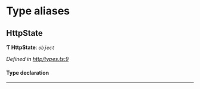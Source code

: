 

# Type aliases

<a id="httpstate"></a>

##  HttpState

**Ƭ HttpState**: *`object`*

*Defined in [http/types.ts:9](https://github.com/polkadot-js/api/blob/f820dfc/packages/rpc-provider/src/http/types.ts#L9)*

#### Type declaration

___

